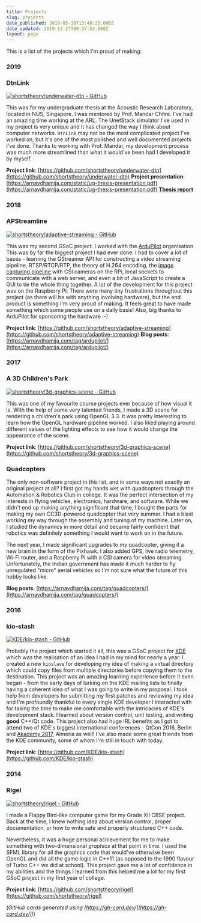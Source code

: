 ```yaml
---
title: Projects
slug: projects
date_published: 2019-05-10T13:48:23.000Z
date_updated: 2019-12-27T00:37:53.000Z
layout: page
---
```


This is a list of the projects which I'm proud of making:

### 2019

### DtnLink

[![shortstheory/underwater-dtn - GitHub](https://gh-card.dev/repos/shortstheory/underwater-dtn.svg)](https://github.com/shortstheory/underwater-dtn)

This was for my undergraduate thesis at the Acoustic Research Laboratory, located in NUS, Singapore. I was mentored by Prof. Mandar Chitre. I've had an amazing time working at the ARL. The UnetStack simulator I've used in my project is very unique and it has changed the way I think about computer networks. `DtnLink` may not be the most complicated project I've worked on, but it's one of the most polished and well documented projects I've done. Thanks to working with Prof. Mandar, my development process was much more streamlined than what it would've been had I developed it by myself.

**Project link**: [https://github.com/shortstheory/underwater-dtn](https://github.com/shortstheory/underwater-dtn)
**Project presentation**: [https://arnavdhamija.com/static/ug-thesis-presentation.pdf](https://arnavdhamija.com/static/ug-thesis-presentation.pdf)
[**Thesis report**](/static/ug-thesis.pdf)

### 2018

### APStreamline

[![shortstheory/adaptive-streaming - GitHub](https://gh-card.dev/repos/shortstheory/adaptive-streaming.svg)](https://github.com/shortstheory/adaptive-streaming)

This was my second GSoC project. I worked with the [ArduPilot](http://ardupilot.org/) organisation. This was by far the biggest project I had ever done. I had to cover a lot of bases - learning the GStreamer API for constructing a video streaming pipeline, RTSP/RTCP/RTP, the theory of H.264 encoding, the [image capturing pipeline](https://picamera.readthedocs.io/en/release-1.13/fov.html) with CSI cameras on the RPi, local sockets to communicate with a web server, and even a bit of JavaScript to create a GUI to tie the whole thing together. A lot of the development for this project was on the Raspberry Pi. There were many tiny frustrations throughout this project (as there will be with anything involving hardware), but the end product is something I'm very proud of making. It feels great to have made something which some people use on a daily basis! Also, big thanks to ArduPilot for sponsoring the hardware :-)

**Project link**: [https://github.com/shortstheory/adaptive-streaming](https://github.com/shortstheory/adaptive-streaming)
**Blog posts**: [https://arnavdhamija.com/tag/ardupilot/](https://arnavdhamija.com/tag/ardupilot/)

### 2017

### A 3D Children's Park

[![shortstheory/3d-graphics-scene - GitHub](https://gh-card.dev/repos/shortstheory/3d-graphics-scene.svg)](https://github.com/shortstheory/3d-graphics-scene)

This was one of my favourite course projects ever because of how visual it is. With the help of some very talented friends, I made a 3D scene for rendering a children's park using OpenGL 3.3. It was pretty interesting to learn how the OpenGL hardware pipeline worked. I also liked playing around different values of the lighting effects to see how it would change the appearance of the scene.

**Project link**: [https://github.com/shortstheory/3d-graphics-scene](https://github.com/shortstheory/3d-graphics-scene)

### Quadcopters

The only non-software project in this list, and in some ways not exactly an original project at all? I first got my hands wet with quadcopters through the Automation & Robotics Club in college. It was the perfect intersection of my interests in flying vehicles, electronics, hardware, and software. While we didn't end up making anything significant that time, I bought the parts for making my own CC3D-powered quadcopter that very summer. I had a blast working my way through the assembly and tuning of my machine. Later on, I studied the dynamics in more detail and became fairly confident that robotics was definitely something I would want to work on in the future.

The next year, I made significant upgrades to my quadcopter, giving it a new brain in the form of the Pixhawk. I also added GPS, live radio telemetry, Wi-Fi router, and a Raspberry Pi with a CSI camera for video streaming. Unfortunately, the Indian government has made it much harder to fly unregulated "micro" aerial vehicles so I'm not sure what the future of this hobby looks like.

**Blog posts**: [https://arnavdhamija.com/tag/quadcopters/](https://arnavdhamija.com/tag/quadcopters/)

### 2016

### kio-stash

[![KDE/kio-stash - GitHub](https://gh-card.dev/repos/KDE/kio-stash.svg)](https://github.com/KDE/kio-stash)

Probably the project which started it all, this was a GSoC project for [KDE](https://kde.org/) which was the realisation of an idea I had in my mind for nearly a year. I created a new `kioslave` for developing my idea of making a virtual directory which could copy files from multiple directories before copying them to the destination. This project was an amazing learning experience before it even began - from the early days of lurking on the KDE mailing lists to finally having a coherent idea of what I was going to write in my proposal. I took help from developers for submitting my first patches and reviewing my idea and I'm profoundly thankful to every single KDE developer I interacted with for taking the time to make me comfortable with the intricacies of KDE's development stack. I learned about version control, unit testing, and writing **good** C++/Qt code. This project also had huge IRL benefits as I got to attend two of KDE's biggest international conferences - QtCon 2016, Berlin and [Akademy 2017](https://arnavdhamija.com/2017/08/17/akademy-2017/), Almeria as well! I've also made some great friends from the KDE community, some of whom I'm still in touch with today.

**Project link**: [https://github.com/KDE/kio-stash](https://github.com/KDE/kio-stash)

### 2014

### Rigel

[![shortstheory/rigel - GitHub](https://gh-card.dev/repos/shortstheory/rigel.svg)](https://github.com/shortstheory/rigel)

I made a Flappy Bird-like computer game for my Grade XII CBSE project. Back at the time, I knew nothing idea about version control, proper documentation, or how to write safe and properly structured C++ code.

Nevertheless, it was a huge personal achievement for me to make something with two-dimensional *graphics* at that point in time. I used the SFML library for all the graphics code that would've otherwise been OpenGL and did all the game logic in C++11 (as opposed to the 1990 flavour of Turbo C++ we did at school). This project gave me a lot of confidence in my abilities and the things I learned from this helped me a lot for my first GSoC project in my first year of college.

**Project link**: [https://github.com/shortstheory/rigel](https://github.com/shortstheory/rigel)

(*GitHub cards generated using [https://gh-card.dev/](https://gh-card.dev/)!*)
